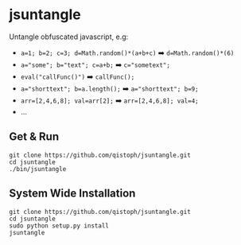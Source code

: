 jsuntangle
==========

Untangle obfuscated javascript, e.g:
- `a=1; b=2; c=3; d=Math.random()*(a+b+c)` :arrow_right: `d=Math.random()*(6)`
- `a="some"; b="text"; c=a+b;` :arrow_right: `c="sometext";`
- `eval("callFunc()")` :arrow_right: `callFunc();`
- `a="shorttext"; b=a.length();` :arrow_right: `a="shorttext"; b=9;`
- `arr=[2,4,6,8]; val=arr[2];` :arrow_right: `arr=[2,4,6,8]; val=4;`
- ...

Get & Run
---------
```
git clone https://github.com/qistoph/jsuntangle.git
cd jsuntangle
./bin/jsuntangle
```

System Wide Installation
------------------------
```
git clone https://github.com/qistoph/jsuntangle.git
cd jsuntangle
sudo python setup.py install
jsuntangle
```
